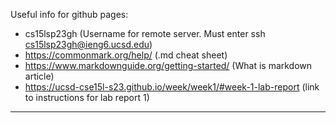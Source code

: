 Useful info for github pages:
* cs15lsp23gh (Username for remote server. Must enter ssh cs15lsp23gh@ieng6.ucsd.edu)
* https://commonmark.org/help/ (.md cheat sheet)
* https://www.markdownguide.org/getting-started/ (What is markdown article)
* https://ucsd-cse15l-s23.github.io/week/week1/#week-1-lab-report (link to instructions for lab report 1)
---
